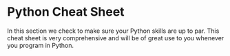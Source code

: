 # Python Cheat Sheet
In this section we check to make sure your Python skills are up to par. This cheat sheet is very comprehensive and will be of great use to you whenever you program in Python.